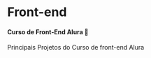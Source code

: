 # Front-end
#### Curso de Front-End  Alura 🚀 
<p>Principais Projetos do Curso de front-end Alura</p>
